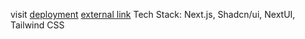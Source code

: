 visit <a href="https://e-comm-design-aditya-nagpal.netlify.app/" target="_blank" rel="noopener">deployment</a>
<a href="https://e-comm-design-aditya-nagpal.netlify.app/" target="_blank">external link</a>
Tech Stack: Next.js, Shadcn/ui, NextUI, Tailwind CSS
